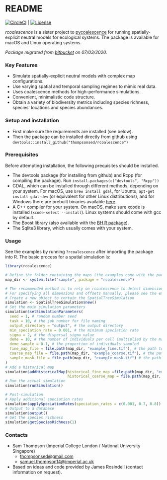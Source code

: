 # README #

[![CircleCI](https://img.shields.io/circleci/project/github/thompsonsed/rcoalescence.svg?label=CircleCI&logo=circleci)](https://circleci.com/github/thompsonsed/rcoalescence) | [![License](https://img.shields.io/badge/license-MIT-green)](https://opensource.org/licenses/MIT)


*rcoalescence* is a sister project to 
[pycoalescence](http://pycoalescence.readthedocs.io/ "pycoalescence documentation") for running spatially-explicit neutral models for ecological systems. The package is available for macOS and Linux operating systems.

*Package migrated from [bitbucket](bitbucket.org/thompsonsed/rcoalescence.git) on 07/03/2020.*

### Key Features ###

* Simulate spatially-explicit neutral models with complex map configurations.
* Use varying spatial and temporal sampling regimes to mimic real data.
* Uses coalescence methods for high-performance simulations.
* Convenient, minimalistic code structure.
* Obtain a variety of biodiversity metrics including species richness, species' locations and 
  species abundances.

### Setup and installation ###

* First make sure the requirements are installed (see below).
* Then the package can be installed directly from github using ``devtools::install_github("thompsonsed/rcoalescence")``


### Prerequisites ###

Before attempting installation, the following prequisites should be installed.

* The devtools package (for installing from github) and Rcpp (for compiling the package). Run ``install.packages(c("devtools", "Rcpp"))``
* GDAL, which can be installed through different methods, depending on your system. For macOS, use ``brew install gdal``, for Ubuntu, ``apt-get install gdal-dev`` (or equivalent for other Linux distributions), and for Windows there are prebuilt binaries available [here](http://www.gisinternals.com/release.php).
* A C++ compiler for your system. On macOS, make sure xcode is installed (``xcode-select --install``). Linux systems should come with gcc by default.
* The Boost library (also available with the [BH R package](https://cran.r-project.org/package=BH)).
* The Sqlite3 library, which usually comes with your system.

### Usage ###

See the examples by running ``?rcoalescence`` after importing the package into R. The basic process 
for a spatial simulation is:

```R
library(rcoalescence)

# Define the folder containing the maps (the examples come with the package)
map_dir <- system.file("sample", package = "rcoalescence")

# The recommended method is to rely on rcoalescence to detect dimensions and offsets of your maps.
# For specifying all dimensions and offsets manually, please see the examples.
# Create a new object to contain the SpatialTreeSimulation
simulation <- SpatialTreeSimulation$new()
# Set the main simulation parameters
simulation$setSimulationParameters(
  seed = 1, # random number seed
  task = 10, # the job number for file naming
  output_directory = "output", # the output directory
  min_speciation_rate = 0.001, # the minimum speciation rate
  sigma = 2, # the dispersal sigma value
  deme = 10, # the number of individuals per cell (multiplied by the map values)
  deme_sample = 0.1, # the proportion of individuals sampled
  fine_map_file = file.path(map_dir, "example_fine.tif"), # the path to the fine resolution map
  coarse_map_file = file.path(map_dir, "example_coarse.tif"), # the path to the coarse  map
  sample_mask_file = file.path(map_dir, "example_mask.tif") # the path to the sample mask
)
# Add a historical map
simulation$addHistoricalMap(historical_fine_map =file.path(map_dir, "example_historical_fine.tif"),
                            historical_coarse_map = file.path(map_dir, "example_coarse.tif"))
# Run the actual simulation
simulation$runSimulation() 

# Post-simulation
# Apply additional speciation rates
simulation$applySpeciationRates(speciation_rates = c(0.001, 0.7, 0.8))
# Output to a database
simulation$output()
# Get the species richness
simulation$getSpeciesRichness(1)
```

### Contacts ###

* Sam Thompson (Imperial College London / National University Singapore)
	- thompsonsed@gmail.com
	- samuel.thompson14@imperial.ac.uk
* Based on ideas and code provided by James Rosindell (contact information on request).
